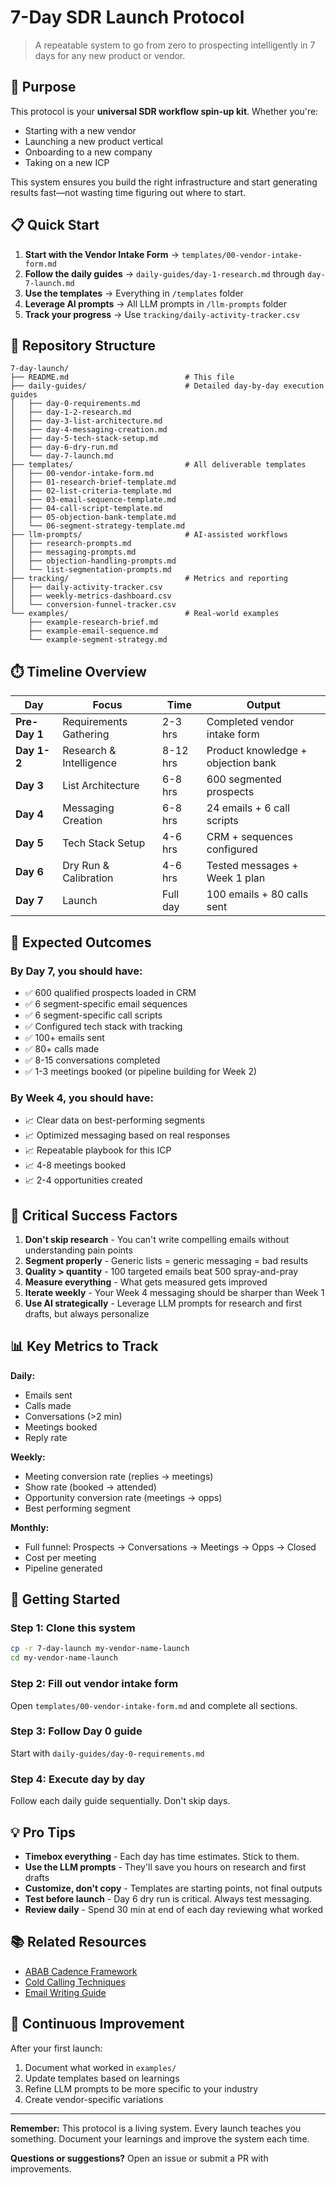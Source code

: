 # 7-Day SDR Launch Protocol

> A repeatable system to go from zero to prospecting intelligently in 7 days for any new product or vendor.

## 🎯 Purpose

This protocol is your **universal SDR workflow spin-up kit**. Whether you're:
- Starting with a new vendor
- Launching a new product vertical
- Onboarding to a new company
- Taking on a new ICP

This system ensures you build the right infrastructure and start generating results fast—not wasting time figuring out where to start.

## 📋 Quick Start

1. **Start with the Vendor Intake Form** → `templates/00-vendor-intake-form.md`
2. **Follow the daily guides** → `daily-guides/day-1-research.md` through `day-7-launch.md`
3. **Use the templates** → Everything in `/templates` folder
4. **Leverage AI prompts** → All LLM prompts in `/llm-prompts` folder
5. **Track your progress** → Use `tracking/daily-activity-tracker.csv`

## 📁 Repository Structure

```
7-day-launch/
├── README.md                          # This file
├── daily-guides/                      # Detailed day-by-day execution guides
│   ├── day-0-requirements.md
│   ├── day-1-2-research.md
│   ├── day-3-list-architecture.md
│   ├── day-4-messaging-creation.md
│   ├── day-5-tech-stack-setup.md
│   ├── day-6-dry-run.md
│   └── day-7-launch.md
├── templates/                         # All deliverable templates
│   ├── 00-vendor-intake-form.md
│   ├── 01-research-brief-template.md
│   ├── 02-list-criteria-template.md
│   ├── 03-email-sequence-template.md
│   ├── 04-call-script-template.md
│   ├── 05-objection-bank-template.md
│   └── 06-segment-strategy-template.md
├── llm-prompts/                       # AI-assisted workflows
│   ├── research-prompts.md
│   ├── messaging-prompts.md
│   ├── objection-handling-prompts.md
│   └── list-segmentation-prompts.md
├── tracking/                          # Metrics and reporting
│   ├── daily-activity-tracker.csv
│   ├── weekly-metrics-dashboard.csv
│   └── conversion-funnel-tracker.csv
└── examples/                          # Real-world examples
    ├── example-research-brief.md
    ├── example-email-sequence.md
    └── example-segment-strategy.md
```

## ⏱️ Timeline Overview

| Day | Focus | Time | Output |
|-----|-------|------|--------|
| **Pre-Day 1** | Requirements Gathering | 2-3 hrs | Completed vendor intake form |
| **Day 1-2** | Research & Intelligence | 8-12 hrs | Product knowledge + objection bank |
| **Day 3** | List Architecture | 6-8 hrs | 600 segmented prospects |
| **Day 4** | Messaging Creation | 6-8 hrs | 24 emails + 6 call scripts |
| **Day 5** | Tech Stack Setup | 4-6 hrs | CRM + sequences configured |
| **Day 6** | Dry Run & Calibration | 4-6 hrs | Tested messages + Week 1 plan |
| **Day 7** | Launch | Full day | 100 emails + 80 calls sent |

## 🎯 Expected Outcomes

### By Day 7, you should have:
- ✅ 600 qualified prospects loaded in CRM
- ✅ 6 segment-specific email sequences
- ✅ 6 segment-specific call scripts
- ✅ Configured tech stack with tracking
- ✅ 100+ emails sent
- ✅ 80+ calls made
- ✅ 8-15 conversations completed
- ✅ 1-3 meetings booked (or pipeline building for Week 2)

### By Week 4, you should have:
- 📈 Clear data on best-performing segments
- 📈 Optimized messaging based on real responses
- 📈 Repeatable playbook for this ICP
- 📈 4-8 meetings booked
- 📈 2-4 opportunities created

## 🔑 Critical Success Factors

1. **Don't skip research** - You can't write compelling emails without understanding pain points
2. **Segment properly** - Generic lists = generic messaging = bad results
3. **Quality > quantity** - 100 targeted emails beat 500 spray-and-pray
4. **Measure everything** - What gets measured gets improved
5. **Iterate weekly** - Your Week 4 messaging should be sharper than Week 1
6. **Use AI strategically** - Leverage LLM prompts for research and first drafts, but always personalize

## 📊 Key Metrics to Track

**Daily:**
- Emails sent
- Calls made
- Conversations (>2 min)
- Meetings booked
- Reply rate

**Weekly:**
- Meeting conversion rate (replies → meetings)
- Show rate (booked → attended)
- Opportunity conversion rate (meetings → opps)
- Best performing segment

**Monthly:**
- Full funnel: Prospects → Conversations → Meetings → Opps → Closed
- Cost per meeting
- Pipeline generated

## 🚀 Getting Started

### Step 1: Clone this system
```bash
cp -r 7-day-launch my-vendor-name-launch
cd my-vendor-name-launch
```

### Step 2: Fill out vendor intake form
Open `templates/00-vendor-intake-form.md` and complete all sections.

### Step 3: Follow Day 0 guide
Start with `daily-guides/day-0-requirements.md`

### Step 4: Execute day by day
Follow each daily guide sequentially. Don't skip days.

## 💡 Pro Tips

- **Timebox everything** - Each day has time estimates. Stick to them.
- **Use the LLM prompts** - They'll save you hours on research and first drafts
- **Customize, don't copy** - Templates are starting points, not final outputs
- **Test before launch** - Day 6 dry run is critical. Always test messaging.
- **Review daily** - Spend 30 min at end of each day reviewing what worked

## 📚 Related Resources

- [ABAB Cadence Framework](../frameworks/abab-cadence.md)
- [Cold Calling Techniques](../playbooks/cold-calling-fundamentals.md)
- [Email Writing Guide](../playbooks/email-writing-best-practices.md)

## 🔄 Continuous Improvement

After your first launch:
1. Document what worked in `examples/`
2. Update templates based on learnings
3. Refine LLM prompts to be more specific to your industry
4. Create vendor-specific variations

---

**Remember:** This protocol is a living system. Every launch teaches you something. Document your learnings and improve the system each time.

**Questions or suggestions?** Open an issue or submit a PR with improvements.
